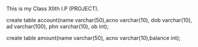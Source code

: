 This is my Class XIIth I.P (PROJECT).


 create table account(name varchar(50),acno varchar(10), dob varchar(10), ad varchar(100), phn varchar(10), ob int);
 
  create table amount(name varchar(50), acno varchar(10),balance int);

